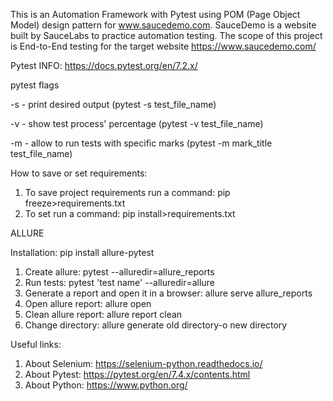 This is an Automation Framework with Pytest using POM (Page Object Model) design pattern for www.saucedemo.com. 
SauceDemo is a website built by SauceLabs to practice automation testing.
The scope of this project is End-to-End testing  for the target website https://www.saucedemo.com/

Pytest INFO: https://docs.pytest.org/en/7.2.x/

pytest flags

-s - print desired output (pytest -s test_file_name)

-v - show test process' percentage (pytest -v test_file_name)

-m - allow to run tests with specific marks (pytest -m mark_title test_file_name)

How to save or set requirements:
1. To save project requirements run a command: pip freeze>requirements.txt
2. To set run a command: pip install>requirements.txt

ALLURE

Installation:
pip install allure-pytest

1. Create allure:
pytest --alluredir=allure_reports
2. Run tests: pytest 'test name' --alluredir=allure 
3. Generate a report and open it in a browser: allure serve allure_reports
4. Open allure report: allure open <directory>  
5. Clean allure report: allure report clean 
6. Change directory: allure generate old directory-o new directory

Useful links:
1. About Selenium: https://selenium-python.readthedocs.io/
2. About Pytest: https://pytest.org/en/7.4.x/contents.html
3. About Python: https://www.python.org/

